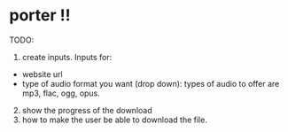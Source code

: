 # porter !!

TODO:

1. create inputs. Inputs for:
- website url
- type of audio format you want (drop down): types of audio to offer are mp3, flac, ogg, opus.

2. show the progress of the download
3. how to make the user be able to download the file.
